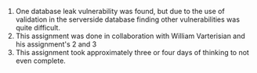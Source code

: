 1. One database leak vulnerability was found, but due to the use of validation in the serverside database
   finding other vulnerabilities was quite difficult.
2. This assignment was done in collaboration with William Varterisian and his assignment's 2 and 3
3. This assignment took approximately three or four days of thinking to not even complete.